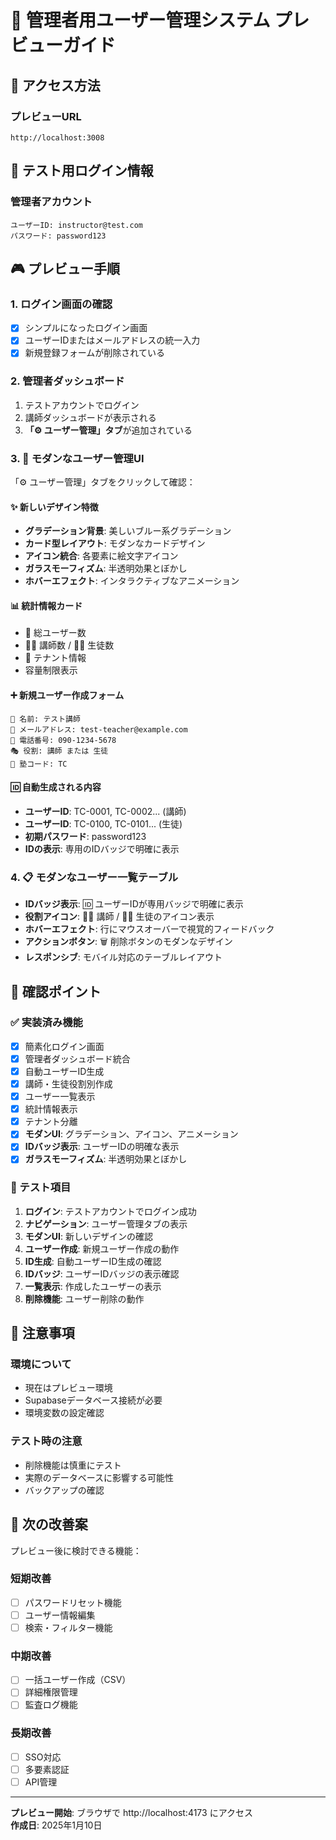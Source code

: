 # 🎯 管理者用ユーザー管理システム プレビューガイド

## 📱 アクセス方法

### プレビューURL
```
http://localhost:3008
```

## 🔐 テスト用ログイン情報

### 管理者アカウント
```
ユーザーID: instructor@test.com
パスワード: password123
```

## 🎮 プレビュー手順

### 1. ログイン画面の確認
- [x] シンプルになったログイン画面
- [x] ユーザーIDまたはメールアドレスの統一入力
- [x] 新規登録フォームが削除されている

### 2. 管理者ダッシュボード
1. テストアカウントでログイン
2. 講師ダッシュボードが表示される
3. **「⚙️ ユーザー管理」タブ**が追加されている

### 3. 🎨 モダンなユーザー管理UI
「⚙️ ユーザー管理」タブをクリックして確認：

#### ✨ 新しいデザイン特徴
- **グラデーション背景**: 美しいブルー系グラデーション
- **カード型レイアウト**: モダンなカードデザイン
- **アイコン統合**: 各要素に絵文字アイコン
- **ガラスモーフィズム**: 半透明効果とぼかし
- **ホバーエフェクト**: インタラクティブなアニメーション

#### 📊 統計情報カード
- 👥 総ユーザー数
- 👨‍🏫 講師数 / 👨‍🎓 生徒数
- 🏫 テナント情報
- 容量制限表示

#### ➕ 新規ユーザー作成フォーム
```
👤 名前: テスト講師
📧 メールアドレス: test-teacher@example.com
📱 電話番号: 090-1234-5678
🎭 役割: 講師 または 生徒
🏫 塾コード: TC
```

#### 🆔 自動生成される内容
- **ユーザーID**: TC-0001, TC-0002... (講師)
- **ユーザーID**: TC-0100, TC-0101... (生徒)
- **初期パスワード**: password123
- **IDの表示**: 専用のIDバッジで明確に表示

### 4. 📋 モダンなユーザー一覧テーブル
- **IDバッジ表示**: 🆔 ユーザーIDが専用バッジで明確に表示
- **役割アイコン**: 👨‍🏫 講師 / 👨‍🎓 生徒のアイコン表示
- **ホバーエフェクト**: 行にマウスオーバーで視覚的フィードバック
- **アクションボタン**: 🗑️ 削除ボタンのモダンなデザイン
- **レスポンシブ**: モバイル対応のテーブルレイアウト

## 🎯 確認ポイント

### ✅ 実装済み機能
- [x] 簡素化ログイン画面
- [x] 管理者ダッシュボード統合
- [x] 自動ユーザーID生成
- [x] 講師・生徒役割別作成
- [x] ユーザー一覧表示
- [x] 統計情報表示
- [x] テナント分離
- [x] **モダンUI**: グラデーション、アイコン、アニメーション
- [x] **IDバッジ表示**: ユーザーIDの明確な表示
- [x] **ガラスモーフィズム**: 半透明効果とぼかし

### 🔧 テスト項目
1. **ログイン**: テストアカウントでログイン成功
2. **ナビゲーション**: ユーザー管理タブの表示
3. **モダンUI**: 新しいデザインの確認
4. **ユーザー作成**: 新規ユーザー作成の動作
5. **ID生成**: 自動ユーザーID生成の確認
6. **IDバッジ**: ユーザーIDバッジの表示確認
7. **一覧表示**: 作成したユーザーの表示
8. **削除機能**: ユーザー削除の動作

## 🚨 注意事項

### 環境について
- 現在はプレビュー環境
- Supabaseデータベース接続が必要
- 環境変数の設定確認

### テスト時の注意
- 削除機能は慎重にテスト
- 実際のデータベースに影響する可能性
- バックアップの確認

## 🔄 次の改善案

プレビュー後に検討できる機能：

### 短期改善
- [ ] パスワードリセット機能
- [ ] ユーザー情報編集
- [ ] 検索・フィルター機能

### 中期改善  
- [ ] 一括ユーザー作成（CSV）
- [ ] 詳細権限管理
- [ ] 監査ログ機能

### 長期改善
- [ ] SSO対応
- [ ] 多要素認証
- [ ] API管理

---

**プレビュー開始**: ブラウザで http://localhost:4173 にアクセス  
**作成日**: 2025年1月10日